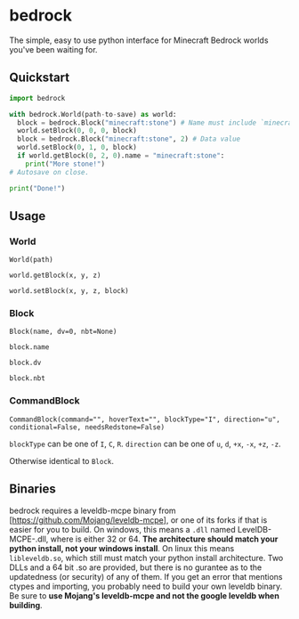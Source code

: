 # bedrock
The simple, easy to use python interface for Minecraft Bedrock worlds you've been waiting for.

## Quickstart
```python
import bedrock

with bedrock.World(path-to-save) as world:
  block = bedrock.Block("minecraft:stone") # Name must include `minecraft:`
  world.setBlock(0, 0, 0, block)
  block = bedrock.Block("minecraft:stone", 2) # Data value
  world.setBlock(0, 1, 0, block)
  if world.getBlock(0, 2, 0).name = "minecraft:stone":
    print("More stone!")
# Autosave on close.

print("Done!")
```

## Usage
### World
`World(path)`

`world.getBlock(x, y, z)`

`world.setBlock(x, y, z, block)`

### Block
`Block(name, dv=0, nbt=None)`

`block.name`

`block.dv`

`block.nbt`

### CommandBlock
`CommandBlock(command="", hoverText="", blockType="I", direction="u", conditional=False, needsRedstone=False)`

`blockType` can be one of `I`, `C`, `R`. `direction` can be one of `u`, `d`, `+x`, `-x`, `+z`, `-z`.

Otherwise identical to `Block`.

## Binaries
bedrock requires a leveldb-mcpe binary from [https://github.com/Mojang/leveldb-mcpe], or one of its forks if that is easier for you to build. On windows, this means a `.dll` named LevelDB-MCPE-<architecture>.dll, where <architecture> is either 32 or 64. **The architecture should match your python install, not your windows install**. On linux this means `libleveldb.so`, which still must match your python install architecture. Two DLLs and a 64 bit .so are provided, but there is no gurantee as to the updatedness (or security) of any of them. If you get an error that mentions ctypes and importing, you probably need to build your own leveldb binary. Be sure to **use Mojang's leveldb-mcpe and not the google leveldb when building**.
